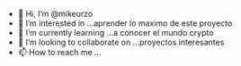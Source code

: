 - 👋 Hi, I’m @mikeurzo
- 👀 I’m interested in ...aprender lo maximo de este proyecto
- 🌱 I’m currently learning ...a conocer el mundo crypto
- 💞️ I’m looking to collaborate on ...proyectos interesantes
- 📫 How to reach me ...

<!---
mikeurzo/mikeurzo is a ✨ special ✨ repository because its `README.md` (this file) appears on your GitHub profile.
You can click the Preview link to take a look at your changes.
--->
